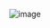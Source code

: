 ![image](https://user-images.githubusercontent.com/79401055/146514114-cf51fd96-e9ff-4d73-9c85-ef3e252d4542.png)
